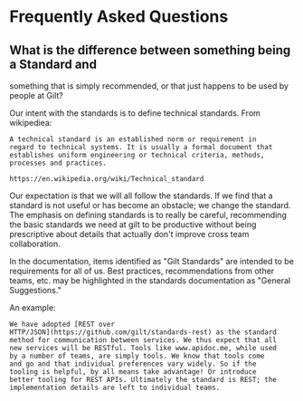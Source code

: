 # Frequently Asked Questions

## What is the difference between something being a Standard and
   something that is simply recommended, or that just happens to be
   used by people at Gilt?

Our intent with the standards is to define technical standards. From wikipediea:

    A technical standard is an established norm or requirement in
    regard to technical systems. It is usually a formal document that
    establishes uniform engineering or technical criteria, methods,
    processes and practices.

    https://en.wikipedia.org/wiki/Technical_standard

Our expectation is that we will all follow the standards. If we find
that a standard is not useful or has become an obstacle; we change the
standard. The emphasis on defining standards is to really be careful,
recommending the basic standards we need at gilt to be productive
without being prescriptive about details that actually don't improve
cross team collaboration.

In the documentation, items identified as "Gilt Standards" are
intended to be requirements for all of us. Best practices,
recommendations from other teams, etc. may be highlighted in the
standards documentation as "General Suggestions."

An example:

    We have adopted [REST over
    HTTP/JSON](https://github.com/gilt/standards-rest) as the standard
    method for communication between services. We thus expect that all
    new services will be RESTful. Tools like www.apidoc.me, while used
    by a number of teams, are simply tools. We know that tools come
    and go and that individual preferences vary widely. So if the
    tooling is helpful, by all means take advantage! Or introduce
    better tooling for REST APIs. Ultimately the standard is REST; the
    implementation details are left to individual teams.
